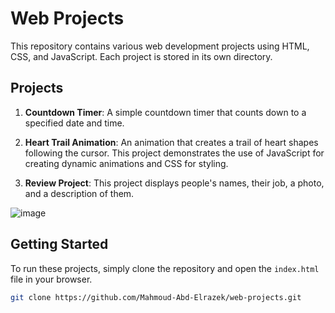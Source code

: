 # Web Projects

This repository contains various web development projects using HTML, CSS, and JavaScript. Each project is stored in its own directory.

## Projects

1. **Countdown Timer**: A simple countdown timer that counts down to a specified date and time.
2. **Heart Trail Animation**: An animation that creates a trail of heart shapes following the cursor. This project demonstrates the use of JavaScript for creating dynamic animations and CSS for styling.

4. **Review Project**: This project displays people's names, their job, a photo, and a description of them.
   
![image](https://github.com/Mahmoud-Abd-Elrazek/web-projects/assets/152639174/72c39748-b250-4a13-af8a-d0c2709299f6)



## Getting Started

To run these projects, simply clone the repository and open the `index.html` file in your browser.

```bash
git clone https://github.com/Mahmoud-Abd-Elrazek/web-projects.git
